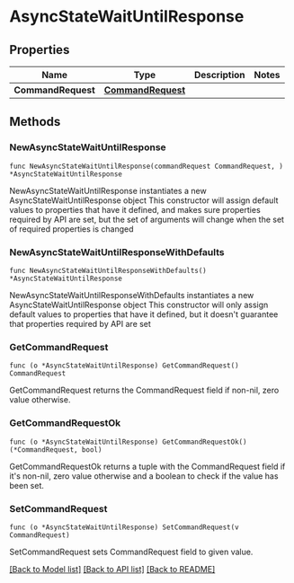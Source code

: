# AsyncStateWaitUntilResponse

## Properties

Name | Type | Description | Notes
------------ | ------------- | ------------- | -------------
**CommandRequest** | [**CommandRequest**](CommandRequest.md) |  | 

## Methods

### NewAsyncStateWaitUntilResponse

`func NewAsyncStateWaitUntilResponse(commandRequest CommandRequest, ) *AsyncStateWaitUntilResponse`

NewAsyncStateWaitUntilResponse instantiates a new AsyncStateWaitUntilResponse object
This constructor will assign default values to properties that have it defined,
and makes sure properties required by API are set, but the set of arguments
will change when the set of required properties is changed

### NewAsyncStateWaitUntilResponseWithDefaults

`func NewAsyncStateWaitUntilResponseWithDefaults() *AsyncStateWaitUntilResponse`

NewAsyncStateWaitUntilResponseWithDefaults instantiates a new AsyncStateWaitUntilResponse object
This constructor will only assign default values to properties that have it defined,
but it doesn't guarantee that properties required by API are set

### GetCommandRequest

`func (o *AsyncStateWaitUntilResponse) GetCommandRequest() CommandRequest`

GetCommandRequest returns the CommandRequest field if non-nil, zero value otherwise.

### GetCommandRequestOk

`func (o *AsyncStateWaitUntilResponse) GetCommandRequestOk() (*CommandRequest, bool)`

GetCommandRequestOk returns a tuple with the CommandRequest field if it's non-nil, zero value otherwise
and a boolean to check if the value has been set.

### SetCommandRequest

`func (o *AsyncStateWaitUntilResponse) SetCommandRequest(v CommandRequest)`

SetCommandRequest sets CommandRequest field to given value.



[[Back to Model list]](../README.md#documentation-for-models) [[Back to API list]](../README.md#documentation-for-api-endpoints) [[Back to README]](../README.md)


